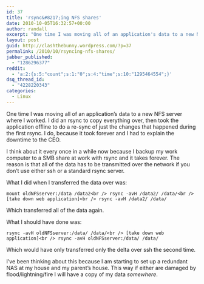 ```yaml
---
id: 37
title: 'rsync&#8217;ing NFS shares'
date: 2010-10-05T16:32:57+00:00
author: randall
excerpt: "One time I was moving all of an application's data to a new NFS server where I worked.  I did an rsync to copy everything over, then took the application offline to do a re-sync of just the changes that happened during the first rsync.  I do, because it took forever and I had to explain the downtime to the CEO.  This is how I should have done it."
layout: post
guid: http://clashthebunny.wordpress.com/?p=37
permalink: /2010/10/rsyncing-nfs-shares/
jabber_published:
  - "1286296377"
reddit:
  - 'a:2:{s:5:"count";s:1:"0";s:4:"time";s:10:"1295464554";}'
dsq_thread_id:
  - "4228220343"
categories:
  - Linux
---
```

One time I was moving all of an application&#8217;s data to a new NFS server where I worked. I did an rsync to copy everything over, then took the application offline to do a re-sync of just the changes that happened during the first rsync. I do, because it took forever and I had to explain the downtime to the CEO.
  
<!--more-->


  
I think about it every once in a while now because I backup my work computer to a SMB share at work with rsync and it takes forever. The reason is that all of the data has to be transmitted over the network if you don&#8217;t use either ssh or a standard rsync server.

What I did when I transferred the data over was:
  
`mount oldNFSserver:/data /data2<br />
rsync -avH /data2/ /data/<br />
[take down web application]<br />
rsync -avH /data2/ /data/`
  
Which transferred all of the data again.

What I should have done was:
  
`rsync -avH oldNFSserver:/data/ /data/<br />
[take down web application]<br />
rsync -avH oldNFSserver:/data/ /data/`
  
Which would have only transferred only the delta over ssh the second time.

I&#8217;ve been thinking about this because I am starting to set up a redundant NAS at my house and my parent&#8217;s house. This way if either are damaged by flood/lightning/fire I will have a copy of my data _somewhere_.